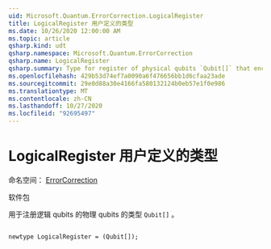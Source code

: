 ```yaml
---
uid: Microsoft.Quantum.ErrorCorrection.LogicalRegister
title: LogicalRegister 用户定义的类型
ms.date: 10/26/2020 12:00:00 AM
ms.topic: article
qsharp.kind: udt
qsharp.namespace: Microsoft.Quantum.ErrorCorrection
qsharp.name: LogicalRegister
qsharp.summary: Type for register of physical qubits `Qubit[]` that encode the logical qubits.
ms.openlocfilehash: 429b53d74ef7a0090a6f476656bb1d6cfaa23ade
ms.sourcegitcommit: 29e0d88a30e4166fa580132124b0eb57e1f0e986
ms.translationtype: MT
ms.contentlocale: zh-CN
ms.lasthandoff: 10/27/2020
ms.locfileid: "92695497"
---
```

# <a name="logicalregister-user-defined-type"></a>LogicalRegister 用户定义的类型

命名空间： [ErrorCorrection](xref:Microsoft.Quantum.ErrorCorrection)

软件包 [](https://nuget.org/packages/)


用于注册逻辑 qubits 的物理 qubits 的类型 `Qubit[]` 。

```qsharp

newtype LogicalRegister = (Qubit[]);
```

